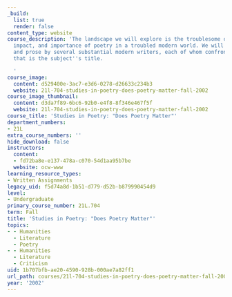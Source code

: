 ```yaml
---
_build:
  list: true
  render: false
content_type: website
course_description: 'The landscape we will explore is the troublesome one of the relevance,
  impact, and importance of poetry in a troubled modern world. We will read both poetry
  and prose by several substantial modern writers, each of whom confronted the question
  that is the subject''s title.

  '
course_image:
  content: d529400e-3ac7-e3d6-0278-d26633c234b3
  website: 21l-704-studies-in-poetry-does-poetry-matter-fall-2002
course_image_thumbnail:
  content: d3da7f89-6bc6-92b0-e4f8-8f346e467f5f
  website: 21l-704-studies-in-poetry-does-poetry-matter-fall-2002
course_title: 'Studies in Poetry: "Does Poetry Matter"'
department_numbers:
- 21L
extra_course_numbers: ''
hide_download: false
instructors:
  content:
  - fd72ba8e-e137-478a-c070-54d1aa95b7be
  website: ocw-www
learning_resource_types:
- Written Assignments
legacy_uid: f5d74a8d-1b51-d779-d52b-b879990454d9
level:
- Undergraduate
primary_course_number: 21L.704
term: Fall
title: 'Studies in Poetry: "Does Poetry Matter"'
topics:
- - Humanities
  - Literature
  - Poetry
- - Humanities
  - Literature
  - Criticism
uid: 1b707bfb-ae20-4590-928b-000ae7a82ff1
url_path: courses/21l-704-studies-in-poetry-does-poetry-matter-fall-2002
year: '2002'
---
```

